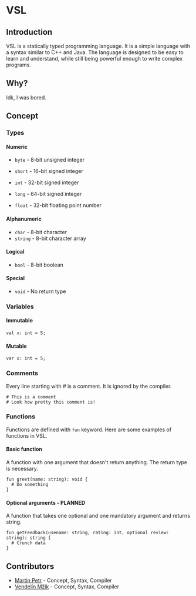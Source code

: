 # VSL

## Introduction

VSL is a statically typed programming language. It is a simple language with a syntax similar to C++ and Java. The language is designed to be easy to learn and understand, while still being powerful enough to write complex programs.

## Why?

Idk, I was bored.

## Concept

### Types

#### Numeric
- `byte` - 8-bit unsigned integer
- `short` - 16-bit signed integer
- `int` - 32-bit signed integer
- `long` - 64-bit signed integer

- `float` - 32-bit floating point number

#### Alphanumeric
- `char` - 8-bit character
- `string` - 8-bit character array

#### Logical
- `bool` - 8-bit boolean

#### Special
- `void` - No return type

### Variables

#### Immutable

```vsl
val x: int = 5;
```

#### Mutable

```vsl
var x: int = 5;
```

### Comments

Every line starting with # is a comment. It is ignored by the compiler.

```vsl
# This is a comment
# Look how pretty this comment is!
```

### Functions

Functions are defined with `fun` keyword. Here are some examples of functions in VSL.

#### Basic function

A function with one argument that doesn't return anything. The return type is necessary.

```vsl
fun greet(name: string): void {
  # Do something
}
```

#### Optional arguments - PLANNED

A function that takes one optional and one mandatory argument and returns string.

```vsl
fun getFeedback(usename: string, rating: int, optional review: string): string {
  # Crunch data
}
```

## Contributors
- [Martin Petr](https://github.com/MartinGamesCZ) - Concept, Syntax, Compiler
- [Vendelín Mžik](https://github.com/Binekrasik) - Concept, Syntax, Compiler
